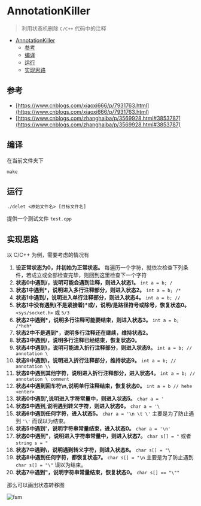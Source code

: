 # AnnotationKiller

> 利用状态机删除 `C/C++` 代码中的注释

- [AnnotationKiller](#annotationkiller)
  - [参考](#参考)
  - [编译](#编译)
  - [运行](#运行)
  - [实现思路](#实现思路)

## 参考

- [https://www.cnblogs.com/xiaoxi666/p/7931763.html](https://www.cnblogs.com/xiaoxi666/p/7931763.html)
- [https://www.cnblogs.com/zhanghaiba/p/3569928.html#3853787](https://www.cnblogs.com/zhanghaiba/p/3569928.html#3853787)

## 编译

在当前文件夹下

```
make
```

## 运行

```
./delet <原始文件名> [目标文件名]
```

提供一个测试文件 `test.cpp`

## 实现思路

以 C/C++ 为例，需要考虑的情况有

1. **设正常状态为0，并初始为正常状态。** 每遍历一个字符，就依次检查下列条件，若成立或全部检查完毕，则回到这里检查下一个字符
2. **状态0中遇到\/，说明可能会遇到注释，则进入状态1。** `int a = b; /`
3. **状态1中遇到\*，说明进入多行注释部分，则进入状态2。** `int a = b; /*`
4. **状态1中遇到\/，说明进入单行注释部分，则进入状态4。** `int a = b; //`
5. **状态1中没有遇到(不是紧接着)\*或/，说明/是路径符号或除号，恢复状态0。** `<sys/socket.h>` 或 `5/3`
6. **状态2中遇到\*，说明多行注释可能要结束，则进入状态3。** `int a = b; /*heh*`
7. **状态2中不是遇到\*，说明多行注释还在继续，维持状态2。**
8. **状态3中遇到/，说明多行注释已经结束，恢复状态0。**
9. **状态4中遇到\，说明可能进入折行注释部分，则进入状态9。** `int a = b; // annotation \`
10. **状态9中遇到\\，说明进入折行注释部分，维持状态9。** `int a = b; // annotation \\`
11. **状态9中遇到其他字符，说明进入折行注释部分，进入状态4。** `int a = b; // annotation \ comment`
12. **状态4中遇到回车符\n,说明单行注释结束，恢复状态0。** `int a = b // hehe <enter>`
13. **状态0中遇到',说明进入字符常量中，则进入状态5。** `char a = '`
14. **状态5中遇到\,说明遇到转义字符，则进入状态6。** `char a = '\`
15. **状态6中遇到任何字符，进入状态5。** `char a = '\n \t \'` 主要是为了防止遇到 `'\'` 而误以为结束。
16. **状态5中遇到'，说明字符串常量结束，进入状态0。**  `char a = '\n'`
17. **状态0中遇到"，说明进入字符串常量中，则进入状态7。** `char s[] = "` 或者 `string s = "`
18. **状态7中遇到\，说明遇到转义字符，则进入状态8。** `char s[] = "\`
19. **状态8中遇到任何字符，都恢复状态7。** `char s[] = "\n` 主要是为了防止遇到 `char s[] = "\"` 误以为结束。
20. **状态7中遇到"，说明字符串常量结束，恢复状态0。** `char s[] == "\""`

那么可以画出状态转移图

![fsm](./figs/fsm.svg)
